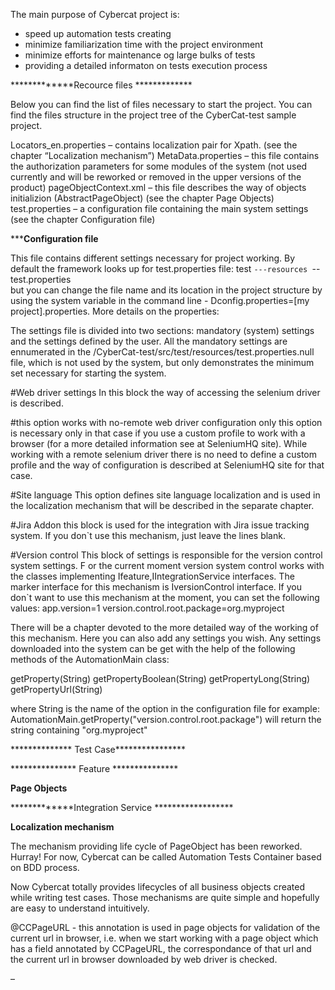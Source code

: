 The main purpose of Cybercat project is:
 - speed up automation tests creating
 - minimize familiarization time with the project environment
 - minimize efforts for maintenance og large bulks of tests
 - providing a detailed informaton on tests execution process



﻿*************Recource files *************

Below you can find the list of files necessary to start the project. You can find the files structure in the project tree of the CyberCat-test sample project.

Locators_en.properties – contains localization pair for Xpath. (see the chapter “Localization mechanism”)
MetaData.properties – this file contains the authorization parameters  for some modules of the system (not used currently and will be reworked or removed in the upper versions of the product)
pageObjectContext.xml – this file describes the way of objects initializion (AbstractPageObject) (see the chapter Page Objects)
test.properties – a configuration file containing the main system settings (see the chapter Configuration file)


 *************Configuration file**********

This file contains different settings necessary for project working. By default the framework looks up for test.properties file:
test
  `---resources
        `--test.properties  
but you can change the file name and its location in the project structure by using the system variable in the command line - Dconfig.properties=[my project].properties.
More details on the properties:

The settings file is divided into two sections: mandatory (system) settings and the settings defined by the user. All the mandatory settings are ennumerated in the /CyberCat-test/src/test/resources/test.properties.null file, which is not used by the system, but only demonstrates the minimum set necessary for starting the system.

#Web driver settings
In this block the way of accessing the selenium driver is described.

#this option works with no-remote web driver configuration only
this option is necessary only in that case if you use a custom profile to work with a browser (for a more detailed information see at SeleniumHQ site).
While working with a remote selenium driver there is no need to define a custom profile and the way of configuration is described at SeleniumHQ site for that case.

#Site language
This option defines site language localization and is used in the localization mechanism that will be described in the separate chapter.

#Jira Addon
this block is used for the integration with Jira issue tracking system. If you don`t use this mechanism, just leave the lines blank.

#Version control
This block of settings is responsible for the version control system settings. F or the current moment version system control works with the classes implementing Ifeature,IIntegrationService interfaces.
The marker interface for this mechanism is IversionControl interface.
If you don`t want to use this mechanism at the moment, you can set the following values:
app.version=1
version.control.root.package=org.myproject

There will be a chapter devoted to the more detailed way of the working of this mechanism.
Here you can also add any settings you wish. Any settings downloaded into the system can be get with the help of the following methods of the AutomationMain class:

  getProperty(String)
  getPropertyBoolean(String)
  getPropertyLong(String)
  getPropertyUrl(String)

where String is the name of the option in the configuration file
for example:
AutomationMain.getProperty("version.control.root.package")
 will return the string containing "org.myproject"
 
 
 ************** Test Case****************
 
 
 *************** Feature ***************
 
 
 **************Page Objects**************
 
 
 *************Integration Service ******************



**************Localization mechanism**************



The mechanism providing life cycle of PageObject has been reworked. Hurray! For now, Cybercat can be called Automation Tests Container based on BDD process.

Now Cybercat totally provides lifecycles of all business objects created while writing test cases. Those mechanisms are quite simple and hopefully are easy to understand  intuitively.

@CCPageURL - this annotation is used in page objects for validation of the current url in browser, i.e. when we start working with a page object which has a field annotated by CCPageURL, the correspondance of that url and the current url in browser downloaded by web driver is checked.

 
  







–	    
